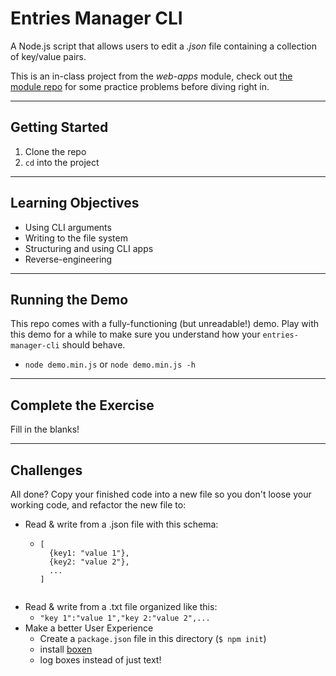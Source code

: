 # Entries Manager CLI

A Node.js script that allows users to edit a _.json_ file containing a collection of key/value pairs.

This is an in-class project from the _web-apps_ module, check out [the module repo](https://github.com/hackyourfuturebelgium/web-apps/tree/master/isolate) for some practice problems before diving right in.

---

## Getting Started

1. Clone the repo
1. `cd` into the project

---

## Learning Objectives

* Using CLI arguments
* Writing to the file system
* Structuring and using CLI apps
* Reverse-engineering

---

## Running the Demo

This repo comes with a fully-functioning (but unreadable!) demo.  Play with this demo for a while to make sure you understand how your `entries-manager-cli` should behave.

* `node demo.min.js` or `node demo.min.js -h`

---

## Complete the Exercise

Fill in the blanks!

---

## Challenges

All done?  Copy your finished code into a new file so you don't loose your working code, and refactor the new file to:

* Read & write from a .json file with this schema:
  * ```
    [
      {key1: "value 1"},
      {key2: "value 2"},
      ...
    ]
  ```
* Read & write from a .txt file organized like this:
  * `"key 1":"value 1","key 2:"value 2",...`
* Make a better User Experience
  * Create a `package.json` file in this directory (`$ npm init`)
  * install [boxen](https://www.npmjs.com/package/boxen)
  * log boxes instead of just text!

